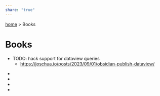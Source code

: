 ```yaml
---  
share: "true"  
---  
```

[ home](/index.md) > Books  
# Books  
- TODO: hack support for dataview queries  
  - https://joschua.io/posts/2023/09/01/obsidian-publish-dataview/  
<div><ul class="dataview list-view-ul"><li><span></span></li><li><span></span></li><li><span></span></li><li><span></span></li></ul></div>  
